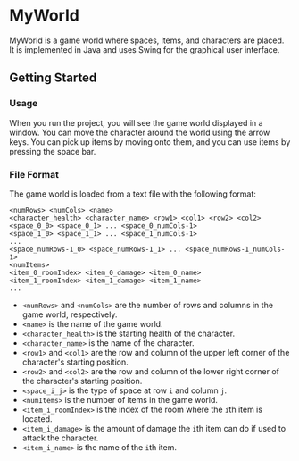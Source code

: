 
# MyWorld

MyWorld is a game world where spaces, items, and characters are placed. It is implemented in Java and uses Swing for the graphical user interface.

## Getting Started


### Usage

When you run the project, you will see the game world displayed in a window. You can move the character around the world using the arrow keys. You can pick up items by moving onto them, and you can use items by pressing the space bar.

### File Format

The game world is loaded from a text file with the following format:

```
<numRows> <numCols> <name>
<character_health> <character_name> <row1> <col1> <row2> <col2>
<space_0_0> <space_0_1> ... <space_0_numCols-1>
<space_1_0> <space_1_1> ... <space_1_numCols-1>
...
<space_numRows-1_0> <space_numRows-1_1> ... <space_numRows-1_numCols-1>
<numItems>
<item_0_roomIndex> <item_0_damage> <item_0_name>
<item_1_roomIndex> <item_1_damage> <item_1_name>
...
```

- `<numRows>` and `<numCols>` are the number of rows and columns in the game world, respectively.
- `<name>` is the name of the game world.
- `<character_health>` is the starting health of the character.
- `<character_name>` is the name of the character.
- `<row1>` and `<col1>` are the row and column of the upper left corner of the character's starting position.
- `<row2>` and `<col2>` are the row and column of the lower right corner of the character's starting position.
- `<space_i_j>` is the type of space at row `i` and column `j`.
- `<numItems>` is the number of items in the game world.
- `<item_i_roomIndex>` is the index of the room where the `i`th item is located.
- `<item_i_damage>` is the amount of damage the `i`th item can do if used to attack the character.
- `<item_i_name>` is the name of the `i`th item.


